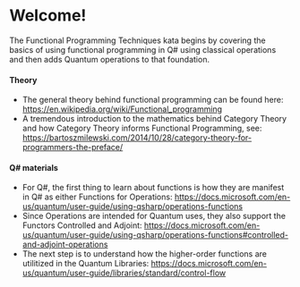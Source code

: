 # Welcome!

The Functional Programming Techniques kata begins by covering the basics of using functional programming in Q# using classical operations and then adds Quantum operations to that foundation.

#### Theory

* The general theory behind functional programming can be found here:  https://en.wikipedia.org/wiki/Functional_programming
* A tremendous introduction to the mathematics behind Category Theory and how Category Theory informs Functional Programming, see:  https://bartoszmilewski.com/2014/10/28/category-theory-for-programmers-the-preface/

#### Q# materials

* For Q#, the first thing to learn about functions is how they are manifest in Q# as either Functions for Operations:  https://docs.microsoft.com/en-us/quantum/user-guide/using-qsharp/operations-functions
* Since Operations are intended for Quantum uses, they also support the Functors Controlled and Adjoint:  https://docs.microsoft.com/en-us/quantum/user-guide/using-qsharp/operations-functions#controlled-and-adjoint-operations
* The next step is to understand how the higher-order functions are utilitized in the Quantum Libraries:  https://docs.microsoft.com/en-us/quantum/user-guide/libraries/standard/control-flow
